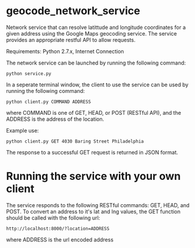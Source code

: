 # geocode_network_service
Network service that can resolve latittude and longitude coordinates for a given address using the Google Maps geocoding service. The service provides an appropriate restful API to allow requests.

Requirements: Python 2.7.x, Internet Connection

The network service can be launched by running the following command:
```
python service.py
```

In a seperate terminal window, the client to use the service can be used by running the following command:

```
python client.py COMMAND ADDRESS
```

where COMMAND is one of GET, HEAD, or POST (RESTful API), and the ADDRESS is the address of the location.

Example use:

```
python client.py GET 4030 Baring Street Philadelphia
```

The response to a successful GET request is returned in JSON format. 

# Running the service with your own client

The service responds to the following RESTful commands: GET, HEAD, and POST. To convert an address to it's lat and lng values, the GET function should be called with the following url:

```
http://localhost:8000/?location=ADDRESS
```

where ADDRESS is the url encoded address